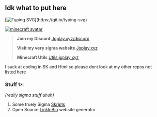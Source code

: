 ## Idk what to put here
[![Typing SVG](https://readme-typing-svg.demolab.com/?lines=I+code+in...;HTML;CSS;SKRIPT;)](https://git.io/typing-svg)

[![minecraft avatar](https://minotar.net/helm/JoplayXYZ/100.png)](https://minotar.net/helm/JoplayXYZ/100.png)

> **Join my Discord**
> [Joplay.xyz/discord](https://joplay.xyz/discord)
> 
> **Visit my very sigma website**
> [Joplay.xyz](https://joplay.xyz/)
>
> **Minecraft Utils**
> [Utils.joplay.xyz](https://utils.joplay.xyz)

I suck at coding in SK and Html so please dont look at my other repos not listed here
### Stuff ✨:
*(really sigma stuff uhuh)* 

1. Some truely Sigma [Skripts](https://github.com/JoplayXYZ/Skripts)
2. Open Source [LinkInBio](https://github.com/JoplayXYZ/LinkInBio) website generator
